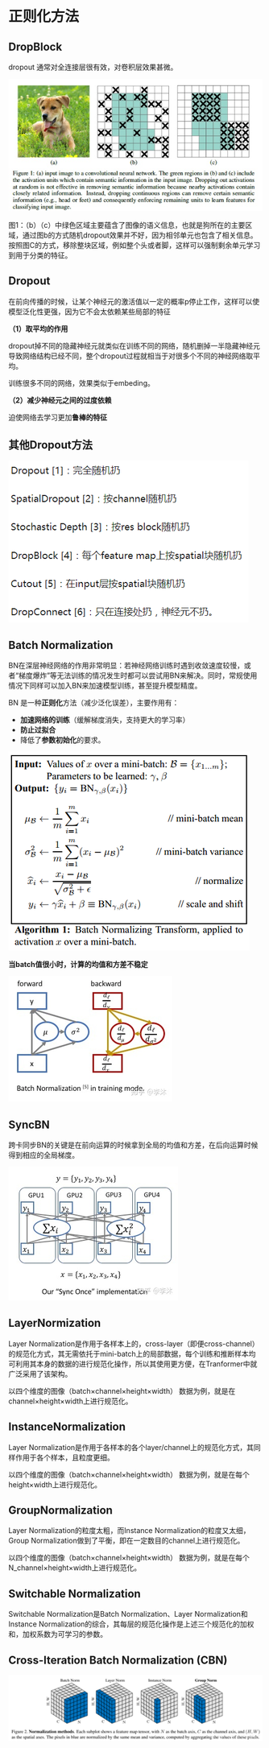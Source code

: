 # 正则化方法

## DropBlock

dropout 通常对全连接层很有效，对卷积层效果甚微。

![img](image/v2-792396f4c02168c5bf05db43a1181b32_b.jpg)

图1：（b）（c）中绿色区域主要蕴含了图像的语义信息，也就是狗所在的主要区域，通过图b的方式随机dropout效果并不好，因为相邻单元也包含了相关信息。按照图C的方式，移除整块区域，例如整个头或者脚，这样可以强制剩余单元学习到用于分类的特征。

## Dropout

在前向传播的时候，让某个神经元的激活值以一定的概率p停止工作，这样可以使模型泛化性更强，因为它不会太依赖某些局部的特征

**（1）取平均的作用**

dropout掉不同的隐藏神经元就类似在训练不同的网络，随机删掉一半隐藏神经元导致网络结构已经不同，整个dropout过程就相当于对很多个不同的神经网络取平均。

训练很多不同的网络，效果类似于embeding。

**（2）减少神经元之间的过度依赖**

迫使网络去学习更加**鲁棒的特征**



## 其他Dropout方法

![image-20200519185758643](image/image-20200519185758643.png)



## Batch Normalization

BN在深层神经网络的作用非常明显：若神经网络训练时遇到收敛速度较慢，或者“梯度爆炸”等无法训练的情况发生时都可以尝试用BN来解决。同时，常规使用情况下同样可以加入BN来加速模型训练，甚至提升模型精度。

BN 是一种**正则化**方法（减少泛化误差），主要作用有：

- **加速网络的训练**（缓解梯度消失，支持更大的学习率）
- **防止过拟合**
- 降低了**参数初始化**的要求。

![TIM截图20180903222433](image/TIM截图20180903222433.png)

**当batch值很小时，计算的均值和方差不稳定**

![img](image/v2-eb5bd52313ffcb23df5712c83ee5b3fa_b.jpg)

## SyncBN

跨卡同步BN的关键是在前向运算的时候拿到全局的均值和方差，在后向运算时候得到相应的全局梯度。 

![img](image/v2-478272c8fe2ccbe3cf4dd50c281eff7e_b.jpg)

## LayerNormization

Layer Normalization是作用于各样本上的，cross-layer（即便cross-channel）的规范化方式，其无需依托于mini-batch上的局部数据，每个训练和推断样本均可利用其本身的数据的进行规范化操作，所以其使用更方便，在Tranformer中就广泛采用了该架构。

以四个维度的图像（batch×channel×height×width）
数据为例，就是在channel×height×width上进行规范化。

## InstanceNormalization

Layer Normalization是作用于各样本的各个layer/channel上的规范化方式，其同样作用于各个样本，且粒度更细。

以四个维度的图像（batch×channel×height×width）
数据为例，就是在每个height×width上进行规范化。

## GroupNormalization

Layer Normalization的粒度太粗，而Instance Normalization的粒度又太细， Group Normalization做到了平衡，即在一定数目的channel上进行规范化。

以四个维度的图像（batch×channel×height×width）
数据为例，就是在每个N_channel×height×width上进行规范化。

## Switchable Normalization

Switchable Normalization是Batch Normalization、Layer Normalization和Instance Normalization的综合，其每层的规范化操作是上述三个规范化的加权和，加权系数为可学习的参数。

## Cross-Iteration Batch Normalization (CBN)

![点击查看源网页](image/u=1721911216,2074084975&fm=15&gp=0.jpg)
